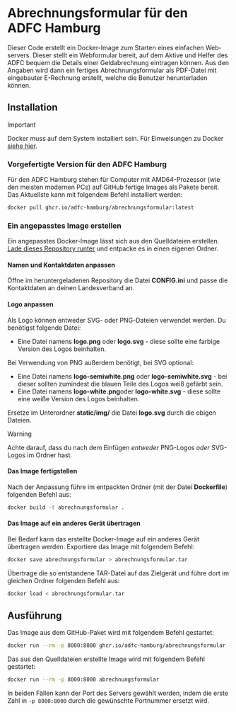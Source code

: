 # Abrechnungsformular für den ADFC&nbsp;Hamburg

Dieser Code erstellt ein Docker-Image zum Starten eines einfachen Web&shy;servers. Dieser stellt ein Web&shy;formular bereit, auf dem Aktive und Helfer des ADFC bequem die Details einer Geld&shy;abrechnung eintragen können. Aus den Angaben wird dann ein fertiges Abrechnungs&shy;formular als PDF-Datei mit eingebauter E-Rechnung erstellt, welche die Benutzer herunter&shy;laden können.

## Installation

> [!IMPORTANT]
> Docker muss auf dem System installiert sein.
> Für Einweisungen zu Docker [siehe hier](https://docs.docker.com/get-started/ "Get started with Docker").

### Vorgefertigte Version für den ADFC Hamburg

Für den ADFC Hamburg stehen für Computer mit AMD64-Prozessor (wie den meisten modernen PCs) auf GitHub fertige Images als Pakete bereit. Das Aktuellste kann mit folgendem Befehl installiert werden:
```bash
docker pull ghcr.io/adfc-hamburg/abrechnungsformular:latest
```

### Ein angepasstes Image erstellen

Ein angepasstes Docker-Image lässt sich aus den Quelldateien erstellen. [Lade dieses Repository runter](https://github.com/ADFC-Hamburg/abrechnungsformular/archive/refs/heads/main.zip "Quellcode als zip-Datei") und entpacke es in einen eigenen Ordner.

#### Namen und Kontaktdaten anpassen

Öffne im heruntergeladenen Repository die Datei **CONFIG.ini** und passe die Kontaktdaten an deinen Landesverband an.

#### Logo anpassen

Als Logo können entweder SVG- oder PNG-Dateien verwendet werden. Du benötigst folgende Datei:

* Eine Datei namens **logo.png** oder **logo.svg** - diese sollte eine farbige Version des Logos beinhalten.

Bei Verwendung von PNG außerdem benötigt, bei SVG optional:

  * Eine Datei namens **logo-semiwhite.png** oder **logo-semiwhite.svg** - bei dieser sollten zumindest die blauen Teile des Logos weiß gefärbt sein.
  * Eine Datei namens **logo-white.png**oder **logo-white.svg** - diese sollte eine weiße Version des Logos beinhalten.

Ersetze im Unterordner **static/img/** die Datei **logo.svg** durch die obigen Dateien.

> [!WARNING]
> Achte darauf, dass du nach dem Einfügen *entweder* PNG-Logos *oder* SVG-Logos im Ordner hast.

#### Das Image fertigstellen

Nach der Anpassung führe im entpackten Ordner (mit der Datei **Dockerfile**) folgenden Befehl aus:

```bash
docker build -t abrechnungsformular .
```

#### Das Image auf ein anderes Gerät übertragen

Bei Bedarf kann das erstellte Docker-Image auf ein anderes Gerät übertragen werden. Exportiere das Image mit folgendem Befehl:

```bash
docker save abrechnungsformular > abrechnungsformular.tar
```

Übertrage die so entstandene TAR-Datei auf das Zielgerät und führe dort im gleichen Ordner folgenden Befehl aus:

```bash
docker load < abrechnungsformular.tar
```

## Ausführung

Das Image aus dem GitHub-Paket wird mit folgendem Befehl gestartet:

```bash
docker run --rm -p 8000:8000 ghcr.io/adfc-hamburg/abrechnungsformular
```

Das aus den Quelldateien erstellte Image wird mit folgendem Befehl gestartet:

```bash
docker run --rm -p 8000:8000 abrechnungsformular
```

In beiden Fällen kann der Port des Servers gewählt werden, indem die erste Zahl in `-p 8000:8000` durch die gewünschte Portnummer ersetzt wird.
